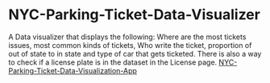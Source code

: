 # NYC-Parking-Ticket-Data-Visualizer
A Data visualizer that displays the following: Where are the most tickets issues, most common kinds of tickets, Who write the ticket, proportion of out of state to in state and  type of car that gets ticketed.
There is also a way to check if a license plate is in the dataset in the License page.
[NYC-Parking-Ticket-Data-Visualization-App](https://conor7276-ctp-nyc-parking-ticket-data-visualization-home-zj3rah.streamlit.app/)
